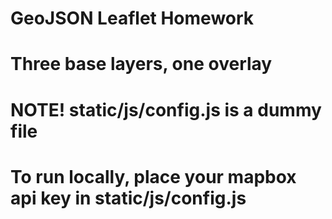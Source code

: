 # GeoJSON Leaflet Homework

# Three base layers, one overlay

# NOTE! static/js/config.js is a dummy file
# To run locally, place your mapbox api key in static/js/config.js
